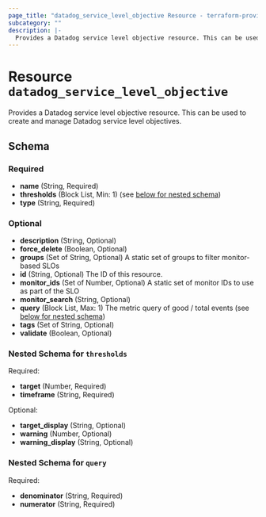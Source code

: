 ```yaml
---
page_title: "datadog_service_level_objective Resource - terraform-provider-datadog"
subcategory: ""
description: |-
  Provides a Datadog service level objective resource. This can be used to create and manage Datadog service level objectives.
---
```


# Resource `datadog_service_level_objective`

Provides a Datadog service level objective resource. This can be used to create and manage Datadog service level objectives.



## Schema

### Required

- **name** (String, Required)
- **thresholds** (Block List, Min: 1) (see [below for nested schema](#nestedblock--thresholds))
- **type** (String, Required)

### Optional

- **description** (String, Optional)
- **force_delete** (Boolean, Optional)
- **groups** (Set of String, Optional) A static set of groups to filter monitor-based SLOs
- **id** (String, Optional) The ID of this resource.
- **monitor_ids** (Set of Number, Optional) A static set of monitor IDs to use as part of the SLO
- **monitor_search** (String, Optional)
- **query** (Block List, Max: 1) The metric query of good / total events (see [below for nested schema](#nestedblock--query))
- **tags** (Set of String, Optional)
- **validate** (Boolean, Optional)

<a id="nestedblock--thresholds"></a>
### Nested Schema for `thresholds`

Required:

- **target** (Number, Required)
- **timeframe** (String, Required)

Optional:

- **target_display** (String, Optional)
- **warning** (Number, Optional)
- **warning_display** (String, Optional)


<a id="nestedblock--query"></a>
### Nested Schema for `query`

Required:

- **denominator** (String, Required)
- **numerator** (String, Required)



